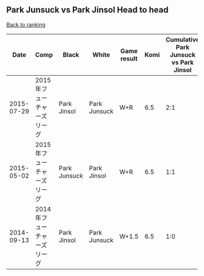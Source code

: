 ## Park Junsuck vs Park Jinsol Head to head

[Back to ranking](../../index.md)




| **Date** | **Comp** | **Black** | **White** | **Game result** | **Komi** | **Cumulative Park Junsuck vs Park Jinsol** | **Park Junsuck streak** | **Park Jinsol streak** | 
| --- | --- | --- | --- | --- | --- | --- | --- | --- |
| 2015-07-29 | 2015年フューチャーズリーグ | Park Jinsol | Park Junsuck | W+R | 6.5 | 2:1 | 1 | 0 | 
| 2015-05-02 | 2015年フューチャーズリーグ | Park Junsuck | Park Jinsol | W+R | 6.5 | 1:1 | 0 | 1 | 
| 2014-09-13 | 2014年フューチャーズリーグ | Park Jinsol | Park Junsuck | W+1.5 | 6.5 | 1:0 | 1 | 0 |




